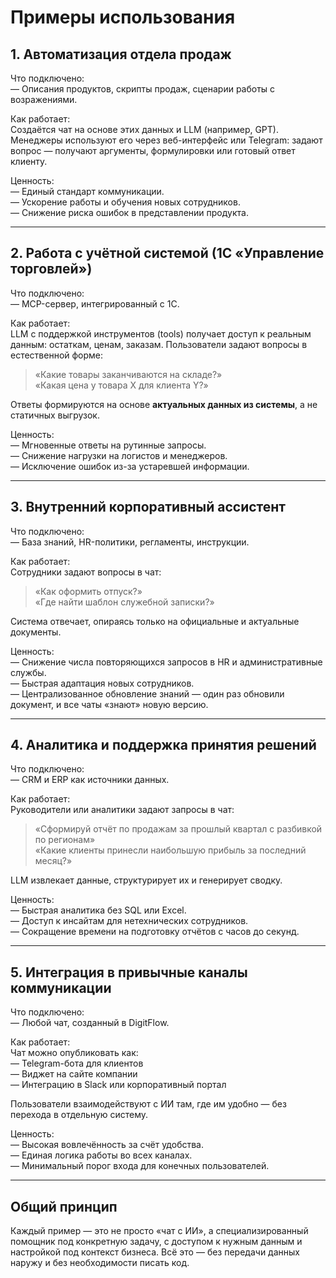 # Примеры использования

## 1. Автоматизация отдела продаж  
Что подключено:  
— Описания продуктов, скрипты продаж, сценарии работы с возражениями.  

Как работает:  
Создаётся чат на основе этих данных и LLM (например, GPT). Менеджеры используют его через веб-интерфейс или Telegram: задают вопрос — получают аргументы, формулировки или готовый ответ клиенту.  

Ценность:  
— Единый стандарт коммуникации.  
— Ускорение работы и обучения новых сотрудников.  
— Снижение риска ошибок в представлении продукта.

---

## 2. Работа с учётной системой (1С «Управление торговлей»)  
Что подключено:  
— MCP-сервер, интегрированный с 1С.  

Как работает:  
LLM с поддержкой инструментов (tools) получает доступ к реальным данным: остаткам, ценам, заказам. Пользователи задают вопросы в естественной форме:  
> «Какие товары заканчиваются на складе?»  
> «Какая цена у товара X для клиента Y?»  

Ответы формируются на основе **актуальных данных из системы**, а не статичных выгрузок.  

Ценность:  
— Мгновенные ответы на рутинные запросы.  
— Снижение нагрузки на логистов и менеджеров.  
— Исключение ошибок из-за устаревшей информации.

---

## 3. Внутренний корпоративный ассистент  
Что подключено:  
— База знаний, HR-политики, регламенты, инструкции.  

Как работает:  
Сотрудники задают вопросы в чат:  
> «Как оформить отпуск?»  
> «Где найти шаблон служебной записки?»  

Система отвечает, опираясь только на официальные и актуальные документы.  

Ценность:  
— Снижение числа повторяющихся запросов в HR и административные службы.  
— Быстрая адаптация новых сотрудников.  
— Централизованное обновление знаний — один раз обновили документ, и все чаты «знают» новую версию.

---

## 4. Аналитика и поддержка принятия решений  
Что подключено:  
— CRM и ERP как источники данных.  

Как работает:  
Руководители или аналитики задают запросы в чат:  
> «Сформируй отчёт по продажам за прошлый квартал с разбивкой по регионам»  
> «Какие клиенты принесли наибольшую прибыль за последний месяц?»  

LLM извлекает данные, структурирует их и генерирует сводку.  

Ценность:  
— Быстрая аналитика без SQL или Excel.  
— Доступ к инсайтам для нетехнических сотрудников.  
— Сокращение времени на подготовку отчётов с часов до секунд.

---

## 5. Интеграция в привычные каналы коммуникации  
Что подключено:  
— Любой чат, созданный в DigitFlow.  

Как работает:  
Чат можно опубликовать как:  
— Telegram-бота для клиентов  
— Виджет на сайте компании  
— Интеграцию в Slack или корпоративный портал  

Пользователи взаимодействуют с ИИ там, где им удобно — без перехода в отдельную систему.  

Ценность:  
— Высокая вовлечённость за счёт удобства.  
— Единая логика работы во всех каналах.  
— Минимальный порог входа для конечных пользователей.

---

## Общий принцип  
Каждый пример — это не просто «чат с ИИ», а специализированный помощник под конкретную задачу, с доступом к нужным данным и настройкой под контекст бизнеса. Всё это — без передачи данных наружу и без необходимости писать код.